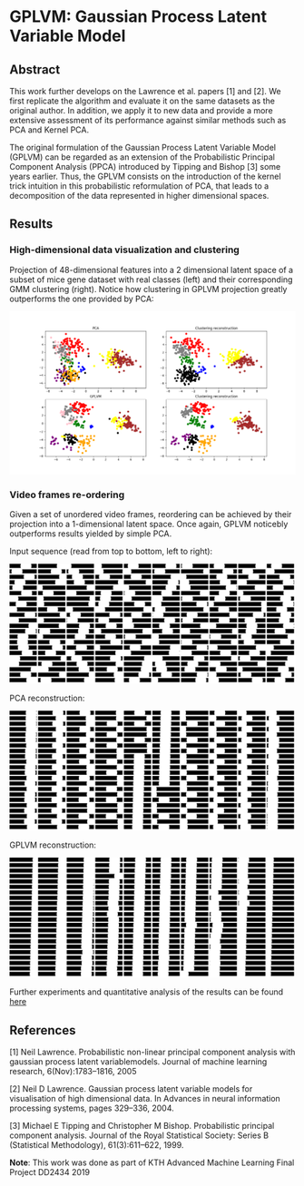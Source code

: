 # GPLVM: Gaussian Process Latent Variable Model

## Abstract

This work further develops on the Lawrence et al. papers [1] and [2].
We first replicate the algorithm and evaluate it on the same datasets as the original author.
In addition, we apply it to new data and provide a more extensive assessment of its performance against similar methods such as PCA and Kernel PCA.

The original formulation of the Gaussian Process Latent Variable Model (GPLVM) can be regarded as an extension of the Probabilistic Principal Component Analysis (PPCA) introduced by Tipping and Bishop [3] some years earlier. Thus, the GPLVM consists on the introduction of the kernel trick intuition in this probabilistic reformulation of PCA, that leads to a decomposition of the data represented in higher dimensional spaces.

## Results

### High-dimensional data visualization and clustering
Projection of 48-dimensional features into a 2 dimensional latent space of a subset of mice gene dataset with real classes (left) and their corresponding GMM clustering (right). Notice how clustering in GPLVM projection greatly outperforms the one provided by PCA:

![Mice Gene](/scripts/figures/mice/plot.png)

### Video frames re-ordering

Given a set of unordered video frames, reordering can be achieved by their projection into a 1-dimensional latent space. Once again, GPLVM noticebly outperforms results yielded by simple PCA.

Input sequence (read from top to bottom, left to right):

![Input](/scripts/figures/video/input.png)

PCA reconstruction:

![Input](/scripts/figures/video/result_pca.png)

GPLVM reconstruction:

![Input](/scripts/figures/video/result_gplvm.png)

Further experiments and quantitative analysis of the results can be found [here](/report.pdf)

## References

[1] Neil  Lawrence. Probabilistic  non-linear  principal  component  analysis  with  gaussian  process  latent  variablemodels. Journal of machine learning research, 6(Nov):1783–1816, 2005

[2] Neil  D  Lawrence. Gaussian  process  latent  variable  models  for  visualisation  of  high  dimensional  data.   In Advances in neural information processing systems, pages 329–336, 2004.

[3] Michael E Tipping and Christopher M Bishop. Probabilistic principal component analysis. Journal of the
Royal Statistical Society: Series B (Statistical Methodology), 61(3):611–622, 1999.


__Note__: This work was done as part of KTH Advanced Machine Learning Final Project DD2434 2019
